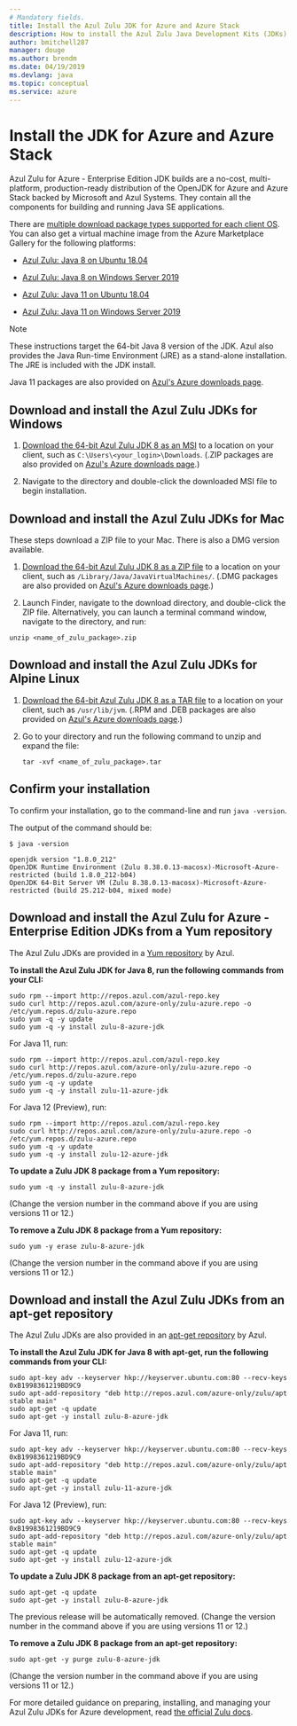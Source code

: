 ```yaml
---
# Mandatory fields.
title: Install the Azul Zulu JDK for Azure and Azure Stack
description: How to install the Azul Zulu Java Development Kits (JDKs) for Azure development with Windows, Linux, and Mac
author: bmitchell287
manager: douge
ms.author: brendm
ms.date: 04/19/2019
ms.devlang: java
ms.topic: conceptual
ms.service: azure 
---
```


# Install the JDK for Azure and Azure Stack

Azul Zulu for Azure - Enterprise Edition JDK builds are a no-cost, multi-platform, production-ready distribution of the OpenJDK for Azure and Azure Stack backed by Microsoft and Azul Systems. They contain all the components for building and running Java SE applications.

There are [multiple download package types supported for each client OS](https://www.azul.com/downloads/azure-only/zulu/). You can also get a virtual machine image from the Azure Marketplace Gallery for the following platforms:

  * [Azul Zulu: Java 8 on Ubuntu 18.04](https://azuremarketplace.microsoft.com/marketplace/apps/azul.azul-zulu8-ubuntu-1804)
  * [Azul Zulu: Java 8 on Windows Server 2019](https://azuremarketplace.microsoft.com/marketplace/apps/azul.azul-zulu8-windows-2019)
  
  * [Azul Zulu: Java 11 on Ubuntu 18.04](https://azuremarketplace.microsoft.com/marketplace/apps/azul.azul-zulu11-ubuntu-1804)
  * [Azul Zulu: Java 11 on Windows Server 2019](https://azuremarketplace.microsoft.com/marketplace/apps/azul.azul-zulu11-windows-2019)


> [!NOTE]
> These instructions target the 64-bit Java 8 version of the JDK. Azul also provides the Java Run-time Environment (JRE) as a stand-alone installation. The JRE is included with the JDK install.
>
>  Java 11 packages are also provided on [Azul's Azure downloads page](https://www.azul.com/downloads/azure-only/zulu/).

## Download and install the Azul Zulu JDKs for Windows 

1. [Download the 64-bit Azul Zulu JDK 8 as an MSI](https://repos.azul.com/azure-only/zulu/packages/zulu-11/11.0.3/zulu-11-azure-jdk_11.31.11-11.0.3-win_x64.msi) to a location on your client, such as `C:\Users\<your_login>\Downloads`. (.ZIP packages are also provided on [Azul's Azure downloads page](https://www.azul.com/downloads/azure-only/zulu/).)

2. Navigate to the directory and double-click the downloaded MSI file to begin installation.

## Download and install the Azul Zulu JDKs for Mac 

These steps download a ZIP file to your Mac. There is also a DMG version available.

1. [Download the 64-bit Azul Zulu JDK 8 as a ZIP file](https://repos.azul.com/azure-only/zulu/packages/zulu-11/11.0.3/zulu-11-azure-jdk_11.31.11-11.0.3-macosx_x64.zip) to a location on your client, such as `/Library/Java/JavaVirtualMachines/`. (.DMG packages are also provided on [Azul's Azure downloads page](https://www.azul.com/downloads/azure-only/zulu/).)

2. Launch Finder, navigate to the download directory, and double-click the ZIP file. Alternatively, you can launch a terminal command window, navigate to the directory, and run:

```cli
unzip <name_of_zulu_package>.zip
```

## Download and install the Azul Zulu JDKs for Alpine Linux

1. [Download the 64-bit Azul Zulu JDK 8 as a TAR file](https://repos.azul.com/azure-only/zulu/packages/zulu-11/11.0.3/zulu-11-azure-jdk_11.31.11-11.0.3-linux_x64.tar.gz) to a location on your client, such as `/usr/lib/jvm`. (.RPM and .DEB packages are also provided on [Azul's Azure downloads page](https://www.azul.com/downloads/azure-only/zulu/).)

2. Go to your directory and run the following command to unzip and expand the file:

    ```cli
    tar -xvf <name_of_zulu_package>.tar
    ```

## Confirm your installation

To confirm your installation, go to the command-line and run `java -version`.

The output of the command should be:

```cli
$ java -version

openjdk version "1.8.0_212"
OpenJDK Runtime Environment (Zulu 8.38.0.13-macosx)-Microsoft-Azure-restricted (build 1.8.0_212-b04)
OpenJDK 64-Bit Server VM (Zulu 8.38.0.13-macosx)-Microsoft-Azure-restricted (build 25.212-b04, mixed mode)

```

## Download and install the Azul Zulu for Azure - Enterprise Edition JDKs from a Yum repository

The Azul Zulu JDKs are provided in a [Yum repository](https://repos.azul.com/azure-only/zulu-azure.repo) by Azul.

**To install the Azul Zulu JDK for Java 8, run the following commands from your CLI:**

```cli
sudo rpm --import http://repos.azul.com/azul-repo.key
sudo curl http://repos.azul.com/azure-only/zulu-azure.repo -o /etc/yum.repos.d/zulu-azure.repo
sudo yum -q -y update
sudo yum -q -y install zulu-8-azure-jdk
```

For Java 11, run:

```cli
sudo rpm --import http://repos.azul.com/azul-repo.key
sudo curl http://repos.azul.com/azure-only/zulu-azure.repo -o /etc/yum.repos.d/zulu-azure.repo
sudo yum -q -y update
sudo yum -q -y install zulu-11-azure-jdk
```

For Java 12 (Preview), run:

```cli
sudo rpm --import http://repos.azul.com/azul-repo.key
sudo curl http://repos.azul.com/azure-only/zulu-azure.repo -o /etc/yum.repos.d/zulu-azure.repo
sudo yum -q -y update
sudo yum -q -y install zulu-12-azure-jdk
```

**To update a Zulu JDK 8 package from a Yum repository:**

```cli
sudo yum -q -y install zulu-8-azure-jdk
```

(Change the version number in the command above if you are using versions 11 or 12.)

**To remove a Zulu JDK 8 package from a Yum repository:**

```cli
sudo yum -y erase zulu-8-azure-jdk
```
(Change the version number in the command above if you are using versions 11 or 12.)

## Download and install the Azul Zulu JDKs from an apt-get repository

The Azul Zulu JDKs are also provided in an [apt-get repository](https://repos.azul.com/azure-only/zulu/apt) by Azul.

**To install the Azul Zulu JDK for Java 8 with apt-get, run the following commands from your CLI:**

```cli
sudo apt-key adv --keyserver hkp://keyserver.ubuntu.com:80 --recv-keys 0xB1998361219BD9C9
sudo apt-add-repository "deb http://repos.azul.com/azure-only/zulu/apt stable main"
sudo apt-get -q update
sudo apt-get -y install zulu-8-azure-jdk
```

For Java 11, run:

```cli
sudo apt-key adv --keyserver hkp://keyserver.ubuntu.com:80 --recv-keys 0xB1998361219BD9C9
sudo apt-add-repository "deb http://repos.azul.com/azure-only/zulu/apt stable main"
sudo apt-get -q update
sudo apt-get -y install zulu-11-azure-jdk
```

For Java 12 (Preview), run:

```cli
sudo apt-key adv --keyserver hkp://keyserver.ubuntu.com:80 --recv-keys 0xB1998361219BD9C9
sudo apt-add-repository "deb http://repos.azul.com/azure-only/zulu/apt stable main"
sudo apt-get -q update
sudo apt-get -y install zulu-12-azure-jdk
```

**To update a Zulu JDK 8 package from an apt-get repository:**

```cli
sudo apt-get -q update
sudo apt-get -y install zulu-8-azure-jdk
```

The previous release will be automatically removed.
(Change the version number in the command above if you are using versions 11 or 12.)

**To remove a Zulu JDK 8 package from an apt-get repository:**

```cli
sudo apt-get -y purge zulu-8-azure-jdk
```

(Change the version number in the command above if you are using versions 11 or 12.)

For more detailed guidance on preparing, installing, and managing your Azul Zulu JDKs for Azure development, read [the official Zulu docs](https://docs.azul.com/zulu/zuludocs/index.htm).

